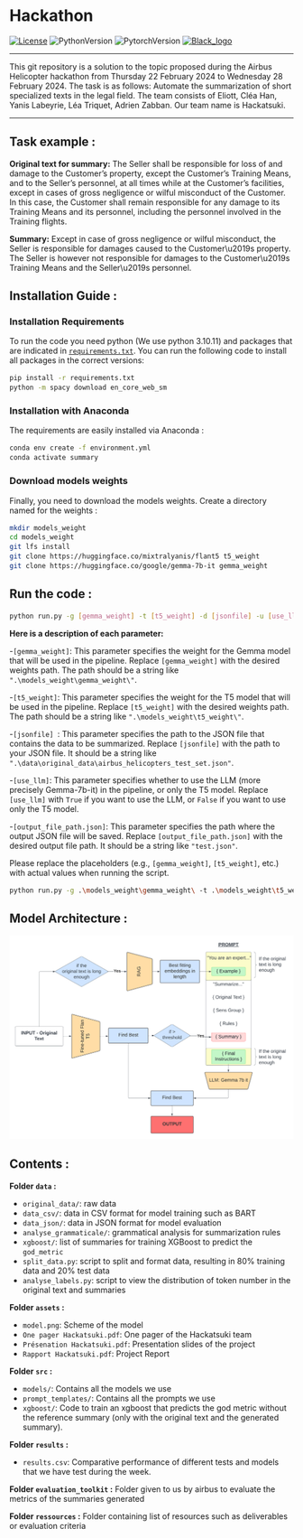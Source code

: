 # Hackathon

[![License](https://img.shields.io/github/license/valentingol/LeafNothingBehind?color=999)](https://stringfixer.com/fr/MIT_license)
![PythonVersion](https://img.shields.io/badge/python-3.10%20%7E3.11-informational)
![PytorchVersion](https://img.shields.io/badge/PyTorch-2.2-blue)
[![Black_logo](https://img.shields.io/badge/code%20style-black-000000.svg)](https://github.com/psf/black)

---
This git repository is a solution to the topic proposed during the Airbus Helicopter hackathon from Thursday 22 February 2024 to Wednesday 28 February 2024. The task is as follows: Automate the summarization of short specialized texts in the legal field. 
The team consists of Eliott, Cléa Han, Yanis Labeyrie, Léa Triquet, Adrien Zabban. Our team name is Hackatsuki.

---

## Task example :
**Original text for summary:** The Seller shall be responsible for loss of and damage to the Customer’s property, except the Customer’s Training Means, and to the Seller’s personnel, at all times while at the Customer’s facilities, except in cases of gross negligence or wilful misconduct of the Customer. In this case, the Customer shall remain responsible for any damage to its Training Means and its personnel, including the personnel involved in the Training flights.

**Summary:** Except in case of gross negligence or wilful misconduct, the Seller is responsible for damages caused to the Customer\u2019s property. The Seller is however not responsible for damages to the Customer\u2019s Training Means and the Seller\u2019s personnel.

## Installation Guide :

### Installation Requirements
To run the code you need python (We use python 3.10.11) and packages that are indicated in [`requirements.txt`](requirements.txt).
You can run the following code to install all packages in the correct versions:
```sh
pip install -r requirements.txt
python -m spacy download en_core_web_sm
```

### Installation with Anaconda
The requirements are easily installed via Anaconda :
```bash
conda env create -f environment.yml
conda activate summary
```

### Download models weights
Finally, you need to download the models weights.
Create a directory named for the weights :
```bash
mkdir models_weight
cd models_weight
git lfs install
git clone https://huggingface.co/mixtralyanis/flant5 t5_weight
git clone https://huggingface.co/google/gemma-7b-it gemma_weight
```

## Run the code :

```bash
python run.py -g [gemma_weight] -t [t5_weight] -d [jsonfile] -u [use_llm] -o [output_file_path.json]
```

**Here is a description of each parameter:**

-``[gemma_weight]``: This parameter specifies the weight for the Gemma model that will be used in the pipeline. Replace ``[gemma_weight]`` with the desired weights path. The path should be a string like ``".\models_weight\gemma_weight\"``.

-``[t5_weight]``: This parameter specifies the weight for the T5 model that will be used in the pipeline. Replace ``[t5_weight]`` with the desired weights path. The path should be a string like ``".\models_weight\t5_weight\"``.

-``[jsonfile] ``: This parameter specifies the path to the JSON file that contains the data to be summarized. Replace ``[jsonfile]`` with the path to your JSON file. It should be a string like ``".\data\original_data\airbus_helicopters_test_set.json"``.

-``[use_llm]``: This parameter specifies whether to use the LLM (more precisely Gemma-7b-it) in the pipeline, or only the T5 model. Replace ``[use_llm]`` with ``True`` if you want to use the LLM, or ``False`` if you want to use only the T5 model.

-``[output_file_path.json]``: This parameter specifies the path where the output JSON file will be saved. Replace ``[output_file_path.json]`` with the desired output file path. It should be a string like ``"test.json"``.

Please replace the placeholders (e.g., ``[gemma_weight]``, ``[t5_weight]``, etc.) with actual values when running the script.

```bash
python run.py -g .\models_weight\gemma_weight\ -t .\models_weight\t5_weight\ -d .\data\original_data\airbus_helicopters_test_set.json -u False -o test.json
```

## Model Architecture :
![moedl](./assets/model.png)


## Contents :

**Folder ``data`` :**
- ``original_data/``: raw data
- ``data_csv/``: data in CSV format for model training such as BART
- ``data_json/``: data in JSON format for model evaluation
- ``analyse_grammaticale/``: grammatical analysis for summarization rules
- ``xgboost/``: list of summaries for training XGBoost to predict the ``god_metric``
- ``split_data.py``: script to split and format data, resulting in 80% training data and 20% test data
- ``analyse_labels.py``: script to view the distribution of token number in the original text and summaries

**Folder `assets` :**
- ``model.png``: Scheme of the model
- ``One pager Hackatsuki.pdf``: One pager of the Hackatsuki team
- ``Présenation Hackatsuki.pdf``: Presentation slides of the project
- ``Rapport Hackatsuki.pdf``: Project Report


**Folder `src` :**
- `models/`: Contains all the models we use
- `prompt_templates/`: Contains all the prompts we use
- `xgboost/`: Code to train an xgboost that predicts the god metric without the reference summary (only with the original text and the generated summary).

**Folder `results` :**
- `results.csv`: Comparative performance of different tests and models that we have test during the week.

**Folder `evaluation_toolkit` :**
Folder given to us by airbus to evaluate the metrics of the summaries generated

**Folder `ressources` :**
Folder containing list of resources such as deliverables or evaluation criteria